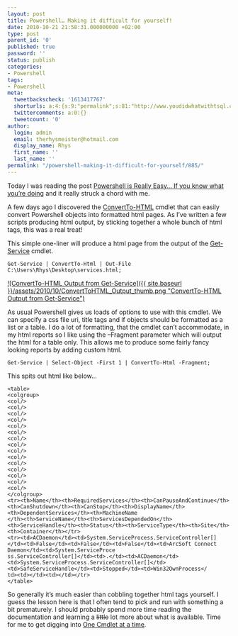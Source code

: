 ```yaml
---
layout: post
title: Powershell… Making it difficult for yourself!
date: 2010-10-21 21:58:31.000000000 +02:00
type: post
parent_id: '0'
published: true
password: ''
status: publish
categories:
- Powershell
tags:
- Powershell
meta:
  tweetbackscheck: '1613417767'
  shorturls: a:4:{s:9:"permalink";s:81:"http://www.youdidwhatwithtsql.com/powershell-making-it-difficult-for-yourself/885";s:7:"tinyurl";s:26:"http://tinyurl.com/2a8muzv";s:4:"isgd";s:18:"http://is.gd/gbLYa";s:5:"bitly";s:20:"http://bit.ly/bb6GFa";}
  twittercomments: a:0:{}
  tweetcount: '0'
author:
  login: admin
  email: therhysmeister@hotmail.com
  display_name: Rhys
  first_name: ''
  last_name: ''
permalink: "/powershell-making-it-difficult-for-yourself/885/"
---
```

Today I was reading the post [Powershell is Really Easy… If you know what you’re doing](http://scarydba.wordpress.com/2010/10/18/powershell-is-really-easy-if-you-know-what-youre-doing/) and it really struck a chord with me.

A few days ago I discovered the [ConvertTo-HTML](http://technet.microsoft.com/en-us/library/ee156817.aspx) cmdlet that can easily convert Powershell objects into formatted html pages. As I’ve written a few scripts producing html output, by sticking together a whole bunch of html tags, this was a real treat!

This simple one-liner will produce a html page from the output of the [Get-Service](http://technet.microsoft.com/en-us/library/ee176858.aspx) cmdlet.

```
Get-Service | ConvertTo-Html | Out-File C:\Users\Rhys\Desktop\services.html;
```

[![ConvertTo-HTML Output from Get-Service]({{ site.baseurl }}/assets/2010/10/ConvertToHTML_Output_thumb.png "ConvertTo-HTML Output from Get-Service")](http://www.youdidwhatwithtsql.com/wp-content/uploads/2010/10/ConvertToHTML_Output.png)

As usual Powershell gives us loads of options to use with this cmdlet. We can specify a css file uri, title tags and if objects should be formatted as a list or a table. I do a lot of formatting, that the cmdlet can’t accommodate, in my html reports so I like using the –Fragment parameter which will output the html for a table only. This allows me to produce some fairly fancy looking reports by adding custom html.

```
Get-Service | Select-Object -First 1 | ConvertTo-Html -Fragment;
```

This spits out html like below…

```
<table>
<colgroup>
<col/>
<col/>
<col/>
<col/>
<col/>
<col/>
<col/>
<col/>
<col/>
<col/>
<col/>
<col/>
<col/>
<col/>
<col/>
</colgroup>
<tr><th>Name</th><th>RequiredServices</th><th>CanPauseAndContinue</th><th>CanShutdown</th><th>CanStop</th><th>DisplayName</th><th>DependentServices</th><th>MachineName
</th><th>ServiceName</th><th>ServicesDependedOn</th><th>ServiceHandle</th><th>Status</th><th>ServiceType</th><th>Site</th><th>Container</th></tr>
<tr><td>ACDaemon</td><td>System.ServiceProcess.ServiceController[]</td><td>False</td><td>False</td><td>False</td><td>ArcSoft Connect Daemon</td><td>System.ServiceProce
ss.ServiceController[]</td><td>.</td><td>ACDaemon</td><td>System.ServiceProcess.ServiceController[]</td><td>SafeServiceHandle</td><td>Stopped</td><td>Win32OwnProcess</
td><td></td><td></td></tr>
</table>
```

So generally it’s much easier than cobbling together html tags yourself. I guess the lesson here is that I often tend to pick and run with something a bit prematurely. I should probably spend more time reading the documentation and learning a ~~little~~ lot more about what is available. Time for me to get digging into [One Cmdlet at a time](http://www.jonathanmedd.net/2010/09/powershell-2-0-one-cmdlet-at-a-time-available-as-pdf-download.html).

